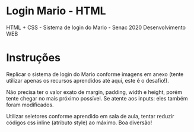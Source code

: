 # Login Mario - HTML
HTML + CSS - Sistema de login do Mario - Senac 2020
Desenvolvimento WEB

# Instruções
Replicar o sistema de login do Mario conforme imagens em anexo (tente utilizar apenas os recursos aprendidos até aqui, este é o desafio!).

Não precisa ter o valor exato de margin, padding, width e height, porém tente chegar no mais próximo possível.
Se atente aos inputs: eles também foram modificados.

Utilizar seletores conforme aprendido em sala de aula, tentar reduzir códigos css inline (atributo style) ao máximo.
Boa diversão!